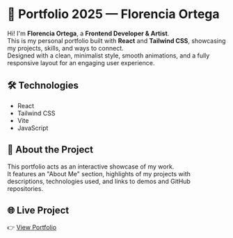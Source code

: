 # 🌸 Portfolio 2025 — Florencia Ortega

Hi! I'm **Florencia Ortega**, a **Frontend Developer & Artist**.  
This is my personal portfolio built with **React** and **Tailwind CSS**, showcasing my projects, skills, and ways to connect.  
Designed with a clean, minimalist style, smooth animations, and a fully responsive layout for an engaging user experience.

## 🛠️ Technologies
- React  
- Tailwind CSS  
- Vite  
- JavaScript  

## 🧩 About the Project
This portfolio acts as an interactive showcase of my work.  
It features an "About Me" section, highlights of my projects with descriptions, technologies used, and links to demos and GitHub repositories.

## 🌐 Live Project
👉 [View Portfolio](https://portfolio-web-nu-murex.vercel.app)
